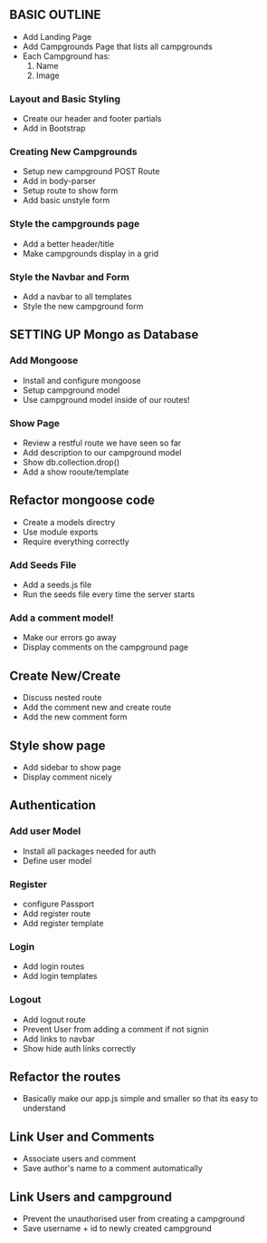 

## BASIC OUTLINE

- Add Landing Page
- Add Campgrounds Page that lists all campgrounds
- Each Campground has:
  1. Name	
  2. Image

### Layout and Basic Styling

- Create our header and footer partials
- Add in Bootstrap

### Creating New Campgrounds

- Setup new campground POST Route
- Add in body-parser
- Setup route to show form
- Add basic unstyle form

### Style the campgrounds page

- Add a better header/title
- Make campgrounds display in a grid

### Style the Navbar and Form

- Add a navbar to all templates
- Style the new campground form

## SETTING UP Mongo as Database

### Add Mongoose

- Install and configure mongoose
- Setup campground model
- Use campground model inside of our routes!

### Show Page

- Review a restful route we have seen so far
- Add description to our campground model
- Show db.collection.drop()
- Add a show rooute/template

## Refactor mongoose code

- Create a models directry
- Use module exports
- Require everything correctly

### Add Seeds File

- Add a seeds.js file
- Run the seeds file every time the server starts

### Add a comment model!
- Make our errors go away
- Display comments on the campground page

## Create New/Create
- Discuss nested route
- Add the comment new and create route
- Add the new comment form

## Style show page
- Add sidebar to show page
- Display comment nicely

## Authentication 

### Add user Model
- Install all packages needed for auth
- Define user model

### Register
- configure Passport
- Add register route
- Add register template

### Login
- Add login routes 
- Add login templates

### Logout
- Add logout route
- Prevent User from adding a comment if not signin
- Add links to navbar
- Show hide auth links correctly

## Refactor the routes 
- Basically make our app.js simple and smaller so that its easy to understand

## Link User and Comments
- Associate users and comment
- Save author's name to a comment automatically

## Link Users and campground
- Prevent the unauthorised user from creating a campground
- Save username + id to newly created campground

